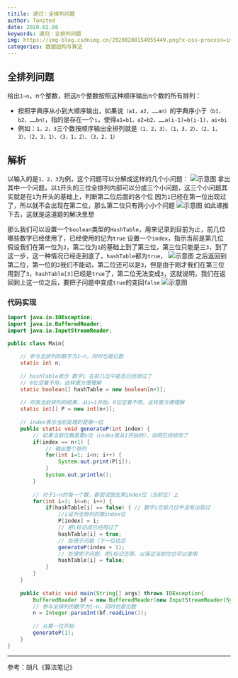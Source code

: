 ```yaml
---
titile: 递归：全排列问题
author: Tonited
date: 2020.02.08
keywords: 递归：全排列问题
img: https://img-blog.csdnimg.cn/20200208154955449.png?x-oss-process=image/watermark,type_ZmFuZ3poZW5naGVpdGk,shadow_10,text_aHR0cHM6Ly9ibG9nLmNzZG4ubmV0L3dlaXhpbl80MzU1MzY5NA==,size_16,color_FFFFFF,t_70
categories: 数据结构与算法
---
```


## 全排列问题
给出`1~n`，n个整数，把这n个整数按照这种顺序输出n个数的所有排列：

- 按照字典序从小到大顺序输出，如果说`（a1，a2，……an）`的字典序小于`（b1，b2，……bn）`，指的是存在一个`i`，使得`a1=b1，a2=b2，……a(i-1)=b(i-1)，ai<bi`
- 例如：`1，2，3`三个数按顺序输出全排列就是`（1，2，3）、（1，3，2）、（2，1，3）、（2，3，1）、（3，1，2）、（3，2，1）`

## 解析
以输入的是`1，2，3`为例，这个问题可以分解成这样的几个小问题：
![示意图](https://img-blog.csdnimg.cn/20200208150601104.png)
拿出其中一个问题，以`1`开头的三位全排列内部可以分成三个小问题，这三个小问题其实就是在`1`为开头的基础上，判断第二位后面的各个位
因为`1`已经在第一位出现过了，所以就不会出现在第二位，那么第二位只有两小小个问题
![示意图](https://img-blog.csdnimg.cn/20200208151008751.png?x-oss-process=image/watermark,type_ZmFuZ3poZW5naGVpdGk,shadow_10,text_aHR0cHM6Ly9ibG9nLmNzZG4ubmV0L3dlaXhpbl80MzU1MzY5NA==,size_16,color_FFFFFF,t_70)
如此递推下去，这就是这道题的解决思想

那么我们可以设置一个`boolean`类型的`HashTable`，用来记录到目前为止，前几位哪些数字已经使用了，已经使用的记为`true`
设置一个`index`，指示当前是第几位
假设我们在第一位为`2`，第二位为`1`的基础上到了第三位，第三位只能是三`3`，到了这一步，这一种情况已经走到底了，`hashTable`都为`true`，
![示意图](https://img-blog.csdnimg.cn/20200208154846142.png)
之后返回到第二位，第一位的`2`我们不能动，第二位还可以是`3`，但是由于刚才我们在第三位用到了`3`，`hashTable[3]`已经是`true`了，第二位无法变成`3`，这就说明，我们在返回到上这一位之后，要把子问题中变成`true`的变回`false`
![示意图](https://img-blog.csdnimg.cn/20200208154955449.png?x-oss-process=image/watermark,type_ZmFuZ3poZW5naGVpdGk,shadow_10,text_aHR0cHM6Ly9ibG9nLmNzZG4ubmV0L3dlaXhpbl80MzU1MzY5NA==,size_16,color_FFFFFF,t_70)

### 代码实现
```java
import java.io.IOException;
import java.io.BufferedReader;
import java.io.InputStreamReader;

public class Main{
	
	// 参与全排列的数字为1~n，同时也是位数
	static int n;
	
	// hashTable表示 数字i 在前几位中是否已经用过了
	// 0位空着不用，这样更方便理解
	static boolean[] hashTable = new boolean[n+1];
	
	// 存放当前排列的结果，从i=1开始，0位空着不用，这样更方便理解
	static int[] P = new int[n+1];
	
	// index表示当前处理的是哪一位
	public static void generateP(int index) {
		// 如果当前位数是第n位（index是从1开始的），说明已经排完了
		if(index == n+1) { 
			// 输出整个排列
			for(int i=1; i<n; i++) {
				System.out.print(P[i]);
			}
			System.out.println();
		}
		
		// 对于1~n的每一个数，都尝试放在第index位（当前位）上
		for(int i=1; i<=n; i++) {
			if(hashTable[i] == false) { // 数字i在前几位中没有出现过
				//i设为全排列的第index位
				P[index] = i; 
				// 把i标记成已经用过了
				hashTable[i] = true; 
				// 处理子问题（下一位往后
				generateP(index + 1); 
				// 处理完子问题，把i标记还原，以保证当前位位可以使用
				hashTable[i] = false; 
			}
		}
	}
	
	public static void main(String[] args) throws IOException{
		BufferedReader bf = new BufferedReader(new InputStreamReader(System.in));
		// 参与全排列的数字为1~n，同时也是位数
		n = Integer.parseInt(bf.readLine());
		
		// 从第一位开始
		generateP(1);
	}
}

```

<hr/>
参考：胡凡《算法笔记》